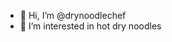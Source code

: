 - 👋 Hi, I’m @drynoodlechef
- 👀 I’m interested in hot dry noodles


<!---
drynoodlechef/drynoodlechef is a ✨ special ✨ repository because its `README.md` (this file) appears on your GitHub profile.
You can click the Preview link to take a look at your changes.
--->
